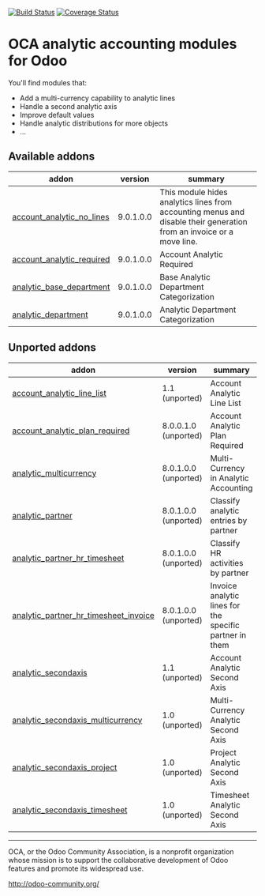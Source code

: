 [![Build Status](https://travis-ci.org/OCA/account-analytic.svg?branch=9.0)](https://travis-ci.org/OCA/account-analytic)
[![Coverage Status](https://coveralls.io/repos/OCA/account-analytic/badge.png?branch=9.0)](https://coveralls.io/r/OCA/account-analytic?branch=9.0)

OCA analytic accounting modules for Odoo
========================================

You'll find modules that:

 - Add a multi-currency capability to analytic lines
 - Handle a second analytic axis
 - Improve default values
 - Handle analytic distributions for more objects
 - ...

[//]: # (addons)

Available addons
----------------
addon | version | summary
--- | --- | ---
[account_analytic_no_lines](account_analytic_no_lines/) | 9.0.1.0.0 | This module hides analytics lines from accounting menus and disable their generation from an invoice or a move line.
[account_analytic_required](account_analytic_required/) | 9.0.1.0.0 | Account Analytic Required
[analytic_base_department](analytic_base_department/) | 9.0.1.0.0 | Base Analytic Department Categorization
[analytic_department](analytic_department/) | 9.0.1.0.0 | Analytic Department Categorization

Unported addons
---------------
addon | version | summary
--- | --- | ---
[account_analytic_line_list](account_analytic_line_list/) | 1.1 (unported) | Account Analytic Line List
[account_analytic_plan_required](account_analytic_plan_required/) | 8.0.0.1.0 (unported) | Account Analytic Plan Required
[analytic_multicurrency](analytic_multicurrency/) | 8.0.1.0.0 (unported) | Multi-Currency in Analytic Accounting
[analytic_partner](analytic_partner/) | 8.0.1.0.0 (unported) | Classify analytic entries by partner
[analytic_partner_hr_timesheet](analytic_partner_hr_timesheet/) | 8.0.1.0.0 (unported) | Classify HR activities by partner
[analytic_partner_hr_timesheet_invoice](analytic_partner_hr_timesheet_invoice/) | 8.0.1.0.0 (unported) | Invoice analytic lines for the specific partner in them
[analytic_secondaxis](analytic_secondaxis/) | 1.1 (unported) | Account Analytic Second Axis
[analytic_secondaxis_multicurrency](analytic_secondaxis_multicurrency/) | 1.0 (unported) | Multi-Currency Analytic Second Axis
[analytic_secondaxis_project](analytic_secondaxis_project/) | 1.0 (unported) | Project Analytic Second Axis
[analytic_secondaxis_timesheet](analytic_secondaxis_timesheet/) | 1.0 (unported) | Timesheet Analytic Second Axis

[//]: # (end addons)

----

OCA, or the Odoo Community Association, is a nonprofit organization whose
mission is to support the collaborative development of Odoo features and
promote its widespread use.

http://odoo-community.org/
